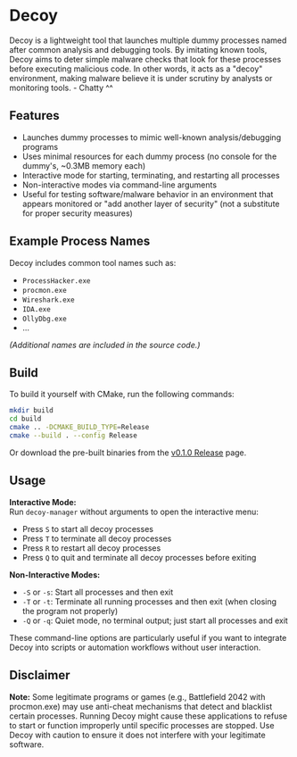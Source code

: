 # Decoy

Decoy is a lightweight tool that launches multiple dummy processes named after common analysis and debugging tools. By imitating known tools, Decoy aims to deter simple malware checks that look for these processes before executing malicious code. In other words, it acts as a "decoy" environment, making malware believe it is under scrutiny by analysts or monitoring tools. - Chatty ^^

## Features

- Launches dummy processes to mimic well-known analysis/debugging programs
- Uses minimal resources for each dummy process (no console for the dummy's, ~0.3MB memory each)
- Interactive mode for starting, terminating, and restarting all processes
- Non-interactive modes via command-line arguments
- Useful for testing software/malware behavior in an environment that appears monitored or "add another layer of security" (not a substitute for proper security measures)

## Example Process Names

Decoy includes common tool names such as:

- `ProcessHacker.exe`
- `procmon.exe`
- `Wireshark.exe`
- `IDA.exe`
- `OllyDbg.exe`
- ...

*(Additional names are included in the source code.)*

## Build

To build it yourself with CMake, run the following commands:

```bash
mkdir build
cd build
cmake .. -DCMAKE_BUILD_TYPE=Release
cmake --build . --config Release
```

Or download the pre-built binaries from the [v0.1.0 Release](https://github.com/YourUsername/YourRepoName/releases/tag/v0.1.0) page.

## Usage

**Interactive Mode:**  
Run `decoy-manager` without arguments to open the interactive menu:

- Press `S` to start all decoy processes
- Press `T` to terminate all decoy processes
- Press `R` to restart all decoy processes
- Press `Q` to quit and terminate all decoy processes before exiting

**Non-Interactive Modes:**

- `-S` or `-s`: Start all processes and then exit
- `-T` or `-t`: Terminate all running processes and then exit (when closing the program not properly)
- `-Q` or `-q`: Quiet mode, no terminal output; just start all processes and exit

These command-line options are particularly useful if you want to integrate Decoy into scripts or automation workflows without user interaction.

## Disclaimer

**Note:** Some legitimate programs or games (e.g., Battlefield 2042 with procmon.exe) may use anti-cheat mechanisms that detect and blacklist certain processes. Running Decoy might cause these applications to refuse to start or function improperly until specific processes are stopped. Use Decoy with caution to ensure it does not interfere with your legitimate software.
